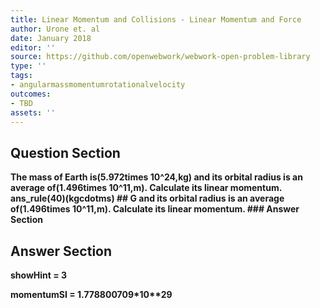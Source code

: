 ```yaml
---
title: Linear Momentum and Collisions - Linear Momentum and Force
author: Urone et. al
date: January 2018
editor: ''
source: https://github.com/openwebwork/webwork-open-problem-library
type: ''
tags:
- angularmassmomentumrotationalvelocity
outcomes:
- TBD
assets: ''
---
```


## Question Section 

<b>
The mass of Earth is(5.972times 10^24,kg) and its orbital radius is an average of(1.496times 10^11,m). Calculate its linear momentum.
ans_rule(40)(kgcdotms)
## G
and its orbital radius is an average of(1.496times 10^11,m). Calculate its linear momentum.
### Answer Section


## Answer Section

showHint = 3

momentumSI = 1.778800709*10**29